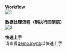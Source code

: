 **Workflow**  
![1](https://user-images.githubusercontent.com/101194077/209441792-c96dd52b-f6fa-4f0c-8ebe-fc37778d1139.png)


**数据处理流程（到执行回测前）**  
![2](https://user-images.githubusercontent.com/101194077/209441805-ecee94f8-794a-4431-819f-73f66d182aef.png)

**快速上手**  
请查看[demo.ipynb](https://github.com/HaoningChen/ScutQuant/blob/main/scutquant/demo.ipynb)以快速上手
